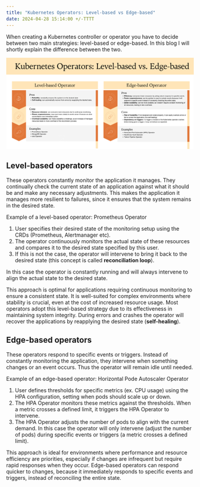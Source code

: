 ```yaml
---
title: "Kubernetes Operators: Level-based vs Edge-based"
date: 2024-04-28 15:14:00 +/-TTTT
---
```


When creating a Kubernetes controller or operator you have to decide between two main strategies: level-based or edge-based. In this blog I will shortly explain the difference between the two.

![Kubernetes Operators - Level-based vs Edge-based - omertas.nl](/assets/img/level-based-vs-edge-based-operators-omertas.nl)

## Level-based operators

These operators constantly monitor the application it manages. They continually check the current state of an application against what it should be and make any necessary adjustments. This makes the application it manages more resilient to failures, since it ensures that the system remains in the desired state. 

Example of a level-based operator: Prometheus Operator

1. User specifies their desired state of the monitoring setup using the CRDs (Prometheus, Alertmanager etc).
2. The operator continuously monitors the actual state of these resources and compares it to the desired state specified by this user. 
3. If this is not the case, the operator will intervene to bring it back to the desired state (this concept is called **reconciliation loop**).

In this case the operator is constantly running and will always intervene to align the actual state to the desired state. 

This approach is optimal for applications requiring continuous monitoring to ensure a consistent state. It is well-suited for complex environments where stability is crucial, even at the cost of increased resource usage. Most operators adopt this level-based strategy due to its effectiveness in maintaining system integrity. During errors and crashes the operator will recover the applications by reapplying the desired state (**self-healing**).

## Edge-based operators
These operators respond to specific events or triggers. Instead of constantly monitoring the application, they intervene when something changes or an event occurs. Thus the operator will remain idle until needed.

Example of an edge-based operator: Horizontal Pode Autoscaler Operator

1. User defines thresholds for specific metrics (ex. CPU usage) using the HPA configuration, setting when pods should scale up or down.
2. The HPA Operator monitors these metrics against the thresholds. When a metric crosses a defined limit, it triggers the HPA Operator to intervene.
3. The HPA Operator adjusts the number of pods to align with the current demand.
In this case the operator will only intervene (adjust the number of pods) during specific events or triggers (a metric crosses a defined limit). 

This approach is ideal for environments where performance and resource efficiency are priorities, especially if changes are infrequent but require rapid responses when they occur. Edge-based operators can respond quicker to changes, because it immediately responds to specific events and triggers, instead of reconciling the entire state.
